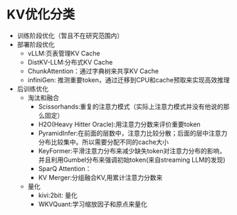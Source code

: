 # KV优化分类
- 训练阶段优化（暂且不在研究范围内）
- 部署阶段优化
  - vLLM:页表管理KV Cache
  - DistKV-LLM:分布式KV Cache
  - ChunkAttention：通过字典树来共享KV Cache
  - infiniGen: 推测重要token，通过迁移到CPU和cache预取来实现高效推理
- 后训练优化
  - 淘汰和融合
    - Scissorhands:重复的注意力模式（实际上注意力模式并没有他说的那么固定）
    - H2O(Heavy Hitter Oracle):用注意力分数来评价重要token
    - PyramidInfer:在前面的层数中，注意力比较分散；后面的层中注意力分布比较集中。所以需要分配不同的cache大小
    - KeyFormer:平滑注意力分布来减少缺失token对注意力分布的影响，并且利用Gumbel分布来强调初始token(来自streaming LLM的发现)
    - SparQ Attention：
    - KV Merger:分组融合KV,用累计注意力分数来
  - 量化
    - kivi:2bit: 量化
    - WKVQuant:学习缩放因子和原点来量化